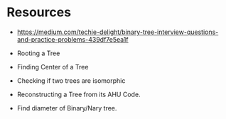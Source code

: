 # Resources
* https://medium.com/techie-delight/binary-tree-interview-questions-and-practice-problems-439df7e5ea1f


* Rooting a Tree
* Finding Center of a Tree
* Checking if two trees are isomorphic
* Reconstructing a Tree from its AHU Code.
* Find diameter of Binary/Nary tree.

